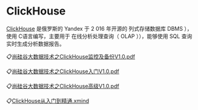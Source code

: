 # ClickHouse
[ClickHouse](https://clickhouse.com/docs/zh/) 是俄罗斯的 Yandex 于 2 016 年开源的 列式存储数据库 DBMS ），使用 C语言编写，主要用于 在线分析处理查询（ OLAP ）），能够使用 SQL 查询实时生成分析数据报告。

:clipboard:[尚硅谷大数据技术之ClickHouse监控及备份V1.0.pdf](file/尚硅谷大数据技术之ClickHouse监控及备份V1.0.pdf)

:clipboard:[尚硅谷大数据技术之ClickHouse入门V1.0.pdf](file/尚硅谷大数据技术之ClickHouse入门V1.0.pdf)

:clipboard:[尚硅谷大数据技术之ClickHouse高级V1.0.pdf](file/尚硅谷大数据技术之ClickHouse高级V1.0.pdf)

:clipboard:[ClickHouse从入门到精通.xmind](file/ClickHouse从入门到精通.xmind)

